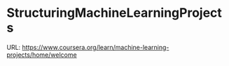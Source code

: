 # StructuringMachineLearningProjects



URL: https://www.coursera.org/learn/machine-learning-projects/home/welcome

